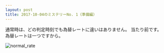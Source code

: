 ```yaml
---
layout: post
title: 2017-10-04のミステリーNo. 1（準備編）
---
```


通常時は、どの判定時刻でも為替レートに違いはありません。
当たり前です。為替レートは一つですから。

![normal_rate](https://misteryhunter.github.io/highlow-australia/images/2017-10-04-fig1.jpg "平常時の為替レート")
